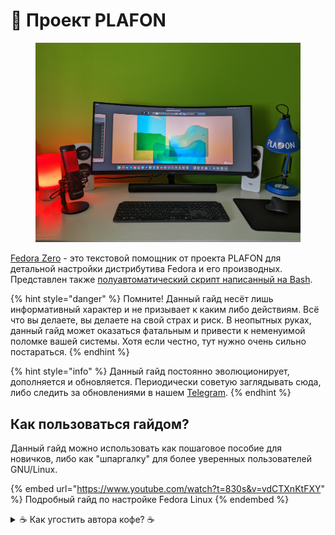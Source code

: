 # 🚀 Проект PLAFON

<figure><img src=".gitbook/assets/PXL_20221029_103214073.jpg" alt=""><figcaption></figcaption></figure>

[Fedora Zero](https://plafon.gitbook.io/fedora-zero/) - это текстовой помощник от проекта PLAFON для детальной настройки дистрибутива Fedora и его производных. Представлен также [полуавтоматический скрипт написанный на Bash](https://github.com/plafonlinux/fedorazero\_bash).

{% hint style="danger" %}
Помните! Данный гайд несёт лишь информативный характер и не призывает к каким либо действиям. Всё что вы делаете, вы делаете на свой страх и риск. В неопытных руках, данный гайд может оказаться фатальным и привести к неменуимой поломке вашей системы. Хотя если честно, тут нужно очень сильно постараться.
{% endhint %}

{% hint style="info" %}
Данный гайд постоянно эволюционирует, дополняется и обновляется. Периодически советую заглядывать сюда, либо следить за обновлениями в нашем [Telegram](https://t.me/plafonyoutube).
{% endhint %}

## Как пользоваться гайдом?

Данный гайд можно использовать как пошаговое пособие для новичков, либо как "шпаргалку" для более уверенных пользователей GNU/Linux.

{% embed url="https://www.youtube.com/watch?t=830s&v=vdCTXnKtFXY" %}
Подробный гайд по настройке Fedora Linux
{% endembed %}

<details>

<summary>☕ Как угостить автора кофе? ☕</summary>



📺 Спонсорство на [YouTube](https://bit.ly/3MHNzWa) | [Стать спонсором проекта PLAFON](https://bit.ly/3MHNzWa)

💵 Заказать рекламу в [Телеграме](https://t.me/plafonyoutube) | 💬 По вопросам рекламы: [Aнтон](https://t.me/Toxblh)

💳 Donation Allerts: [donationalerts.com/r/donplafon](https://www.donationalerts.com/r/donplafon)

Поддержать на Boosty: [https://boosty.to/plafonlinux/donate](https://boosty.to/plafonlinux/donate)



📺 ИЛИ ПОДПИСЫВАЙТЕСЬ НА САМУЮ УДОБНУЮ ДЛЯ ВАС СОЦСЕТЬ:



🚁 VK: [vk.com/plafonvk](https://vk.com/plafonvk)&#x20;

🛸 Телеграм: [@plafonyoutube](https://t.me/plafonyoutube)&#x20;

🛸 Чат: [@plafonchat](https://t.me/plafonchat)&#x20;

⚗️ Яндекс Дзен: [dzen.ru/plafon](https://dzen.ru/plafon)&#x20;

💳 Boosty: [boosty.to/plafonlinux](https://boosty.to/plafonlinux)

</details>
